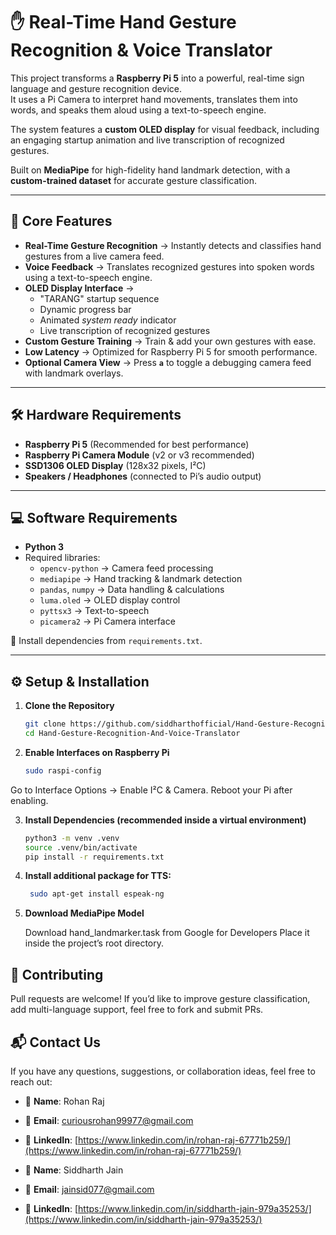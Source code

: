 # ✋ Real-Time Hand Gesture Recognition & Voice Translator  

This project transforms a **Raspberry Pi 5** into a powerful, real-time sign language and gesture recognition device.  
It uses a Pi Camera to interpret hand movements, translates them into words, and speaks them aloud using a text-to-speech engine.  

The system features a **custom OLED display** for visual feedback, including an engaging startup animation and live transcription of recognized gestures.  

Built on **MediaPipe** for high-fidelity hand landmark detection, with a **custom-trained dataset** for accurate gesture classification.  

---

## 🚀 Core Features  

- **Real-Time Gesture Recognition** → Instantly detects and classifies hand gestures from a live camera feed.  
- **Voice Feedback** → Translates recognized gestures into spoken words using a text-to-speech engine.  
- **OLED Display Interface** →  
  - "TARANG" startup sequence  
  - Dynamic progress bar  
  - Animated *system ready* indicator  
  - Live transcription of recognized gestures  
- **Custom Gesture Training** → Train & add your own gestures with ease.  
- **Low Latency** → Optimized for Raspberry Pi 5 for smooth performance.  
- **Optional Camera View** → Press **`a`** to toggle a debugging camera feed with landmark overlays.  

---

## 🛠️ Hardware Requirements  

- **Raspberry Pi 5** (Recommended for best performance)  
- **Raspberry Pi Camera Module** (v2 or v3 recommended)  
- **SSD1306 OLED Display** (128x32 pixels, I²C)  
- **Speakers / Headphones** (connected to Pi’s audio output)  

---

## 💻 Software Requirements  

- **Python 3**  
- Required libraries:  
  - `opencv-python` → Camera feed processing  
  - `mediapipe` → Hand tracking & landmark detection  
  - `pandas`, `numpy` → Data handling & calculations  
  - `luma.oled` → OLED display control  
  - `pyttsx3` → Text-to-speech  
  - `picamera2` → Pi Camera interface  

📌 Install dependencies from `requirements.txt`.  

---

## ⚙️ Setup & Installation  

1. **Clone the Repository**  
   ```bash
   git clone https://github.com/siddharthofficial/Hand-Gesture-Recognition-And-Voice-Translator.git
   cd Hand-Gesture-Recognition-And-Voice-Translator
   
2. **Enable Interfaces on Raspberry Pi**  
   ```bash
   sudo raspi-config

  Go to Interface Options → Enable I²C & Camera.
  Reboot your Pi after enabling.

3. **Install Dependencies (recommended inside a virtual environment)**
   ```bash
   python3 -m venv .venv
   source .venv/bin/activate
   pip install -r requirements.txt

4. **Install additional package for TTS:**
   ```bash
    sudo apt-get install espeak-ng
   
5. **Download MediaPipe Model**

     Download hand_landmarker.task from Google for Developers
     Place it inside the project’s root directory.


## 🤝 Contributing

Pull requests are welcome! If you’d like to improve gesture classification, add multi-language support, feel free to fork and submit PRs.


## 📬 Contact Us

If you have any questions, suggestions, or collaboration ideas, feel free to reach out:  


- 👤 **Name**: Rohan Raj
- 📧 **Email**: curiousrohan99977@gmail.com
- 💼 **LinkedIn**: [https://www.linkedin.com/in/rohan-raj-67771b259/](https://www.linkedin.com/in/rohan-raj-67771b259/)  

- 👤 **Name**: Siddharth Jain  
- 📧 **Email**: jainsid077@gmail.com 
- 💼 **LinkedIn**: [https://www.linkedin.com/in/siddharth-jain-979a35253/](https://www.linkedin.com/in/siddharth-jain-979a35253/)  










